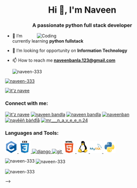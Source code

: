<h1 align="center">Hi 👋, I'm Naveen</h1>
<h3 align="center">A passionate python full stack developer</h3>
<image align="right" alt="Coding" width="400" src= "https://cdn.dribbble.com/users/1162077/screenshots/3848914/programmer.gif">

- 🔭 I’m currently learning **python fullstack**

- 👯 I’m looking for opportunity on **Information Technology**

- 📫 How to reach me **naveenbanla.123@gmail.com**
  
  
  <p align="left"> <img src="https://komarev.com/ghpvc/?username=naveen-333&label=Profile%20views&color=0e75b6&style=flat" alt="naveen-333" /> </p>

<p align="left"> <a href="https://github.com/ryo-ma/github-profile-trophy"><img src="https://github-profile-trophy.vercel.app/?username=naveen-333" alt="naveen-333" /></a> </p>

<p align="left"> <a href="https://twitter.com/it'z navee" target="blank"><img src="https://img.shields.io/twitter/follow/it'z navee?logo=twitter&style=for-the-badge" alt="it'z navee" /></a> </p>

<h3 align="left">Connect with me:</h3>
<p align="left">
<a href="https://twitter.com/it'z navee" target="blank"><img align="center" src="https://raw.githubusercontent.com/rahuldkjain/github-profile-readme-generator/master/src/images/icons/Social/twitter.svg" alt="it'z navee" height="30" width="40" /></a>
<a href="https://linkedin.com/in/naveen bandla" target="blank"><img align="center" src="https://raw.githubusercontent.com/rahuldkjain/github-profile-readme-generator/master/src/images/icons/Social/linked-in-alt.svg" alt="naveen bandla" height="30" width="40" /></a>
<a href="https://stackoverflow.com/users/naveen bandla" target="blank"><img align="center" src="https://raw.githubusercontent.com/rahuldkjain/github-profile-readme-generator/master/src/images/icons/Social/stack-overflow.svg" alt="naveen bandla" height="30" width="40" /></a>
<a href="https://kaggle.com/naveenban" target="blank"><img align="center" src="https://raw.githubusercontent.com/rahuldkjain/github-profile-readme-generator/master/src/images/icons/Social/kaggle.svg" alt="naveenban" height="30" width="40" /></a>
<a href="https://fb.com/nąvêēñ bàńđĺå" target="blank"><img align="center" src="https://raw.githubusercontent.com/rahuldkjain/github-profile-readme-generator/master/src/images/icons/Social/facebook.svg" alt="nąvêēñ bàńđĺå" height="30" width="40" /></a>
<a href="https://instagram.com/mr___n_a_v_e_e_n.24" target="blank"><img align="center" src="https://raw.githubusercontent.com/rahuldkjain/github-profile-readme-generator/master/src/images/icons/Social/instagram.svg" alt="mr___n_a_v_e_e_n.24" height="30" width="40" /></a>
</p>

<h3 align="left">Languages and Tools:</h3>
<p align="left"> <a href="https://www.cprogramming.com/" target="_blank" rel="noreferrer"> <img src="https://raw.githubusercontent.com/devicons/devicon/master/icons/c/c-original.svg" alt="c" width="40" height="40"/> </a> <a href="https://www.w3schools.com/css/" target="_blank" rel="noreferrer"> <img src="https://raw.githubusercontent.com/devicons/devicon/master/icons/css3/css3-original-wordmark.svg" alt="css3" width="40" height="40"/> </a> <a href="https://www.djangoproject.com/" target="_blank" rel="noreferrer"> <img src="https://cdn.worldvectorlogo.com/logos/django.svg" alt="django" width="40" height="40"/> </a> <a href="https://git-scm.com/" target="_blank" rel="noreferrer"> <img src="https://www.vectorlogo.zone/logos/git-scm/git-scm-icon.svg" alt="git" width="40" height="40"/> </a> <a href="https://www.w3.org/html/" target="_blank" rel="noreferrer"> <img src="https://raw.githubusercontent.com/devicons/devicon/master/icons/html5/html5-original-wordmark.svg" alt="html5" width="40" height="40"/> </a> <a href="https://www.linux.org/" target="_blank" rel="noreferrer"> <img src="https://raw.githubusercontent.com/devicons/devicon/master/icons/linux/linux-original.svg" alt="linux" width="40" height="40"/> </a> <a href="https://www.mysql.com/" target="_blank" rel="noreferrer"> <img src="https://raw.githubusercontent.com/devicons/devicon/master/icons/mysql/mysql-original-wordmark.svg" alt="mysql" width="40" height="40"/> </a> <a href="https://www.python.org" target="_blank" rel="noreferrer"> <img src="https://raw.githubusercontent.com/devicons/devicon/master/icons/python/python-original.svg" alt="python" width="40" height="40"/> </a> </p>

<p><img align="left" src="https://github-readme-stats.vercel.app/api/top-langs?username=naveen-333&show_icons=true&locale=en&layout=compact" alt="naveen-333" /></p>

<p>&nbsp;<img align="center" src="https://github-readme-stats.vercel.app/api?username=naveen-333&show_icons=true&locale=en" alt="naveen-333" /></p>

<p><img align="center" src="https://github-readme-streak-stats.herokuapp.com/?user=naveen-333&" alt="naveen-333" /></p>
-->
